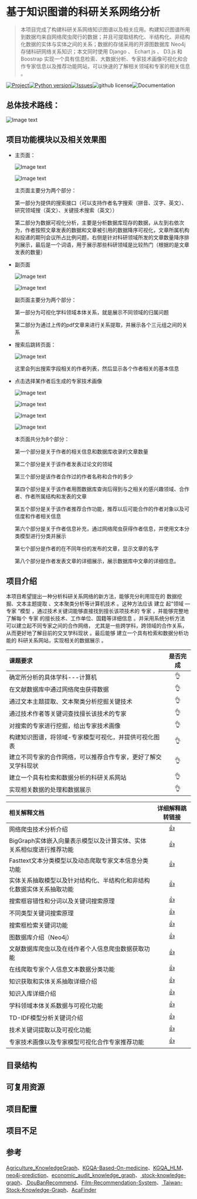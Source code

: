# 基于知识图谱的科研关系网络分析

> 本项目完成了构建科研关系网络知识图谱以及相关应用。构建知识图谱所用到数据均来自网络爬虫爬行的数据；并且可提取结构化、半结构化、非结构化数据的实体与实体之间的关系；数据的存储采用的开源图数据库 Neo4j 存储科研网络关系知识；本文同时使用 Django 、 Echart js 、 D3.js 和 Boostrap 实现一个具有信息检索、大数据分析、专家技术画像可视化和合作专家信息以及推荐功能网站，可以快速的了解相关领域和专家的相关信息 。

[![Project](https://img.shields.io/badge/project-Research_Relationship_Network_Knowledge_Graph-blue.svg)](https://github.com/lelandyan/ResearchRelationshipNetwork_KnowledgeGraph)[![Python version](https://img.shields.io/badge/language-python3.6-blue.svg)](https://www.python.org/downloads/release/python-360/)[![Issues](https://img.shields.io/github/issues/lelandyan/ResearchRelationshipNetwork_KnowledgeGraph.svg)](https://github.com/lelandyan/ResearchRelationshipNetwork_KnowledgeGraph/issues)![github license](https://img.shields.io/github/license/lelandyan/ResearchRelationshipNetwork_KnowledgeGraph)![Documentation](https://img.shields.io/badge/documentation-yes-brightgreen)

## 总体技术路线：

![Image text](imgs/10.png)

## 项目功能模块以及相关效果图

* 主页面：

  ![Image text](imgs/1.png)

  ![Image text](imgs/2.png)

  主页面主要分为两个部分：

  第一部分为提供的搜索接口（可以支持作者名字搜索（拼音、汉字、英文）、研究领域搜（英文）、关键技术搜索（英文））

  第二部分为数据可视化分析，主要是分析数据库现存的数据，从左到右依次为，作者按照文章发表的数据和文章被引用的数据降序可视化，文章所属机构和投递的期刊会议所占比例问题，右侧是针对科研领域所发的文章数量降序排列展示，最后是一个词语，用于展示那些科研领域是比较热门（根据的是文章发表的数量）

* 副页面

  ![Image text](imgs/3.png)

  ![Image text](imgs/4.png)

  副页面主要分为两个部分：

  第一部分为可视化学科领域本体关系，就是展示不同领域的归属问题

  第二部分为通过上传的pdf文章来进行关系提取，并展示各个三元组之间的关系

* 搜索后跳转页面：

  ![Image text](imgs/5.png)

  这里会列出搜索字段相关的作者列表，然后显示各个作者相关的基本信息

* 点击选择某作者后生成的专家技术画像

  ![Image text](imgs/6.png)

  ![Image text](imgs/7.png)

  ![Image text](imgs/8.png)

  ![Image text](imgs/9.png)

  本页面共分为8个部分：

  第一个部分是关于作者的相关信息和数据库收录的文章数量

  第二个部分是关于该作者发表过论文的领域

  第三个部分是该作者合作过的作者名称和合作的多少

  第四个部分是关于该作者用图数据库查询后得到与之相关的感兴趣领域、合作者、作者所属结构和发表的文章

  第五个部分是关于该作者推荐合作功能，推荐以后可能合作的作者对象以及可信度和作者相关信息

  第六个部分是关于作者信息补充，通过网络爬虫获得作者信息，并使用文本分类模型进行分类并展示

  第七个部分是作者的在不同年份的发布的文章，显示文章的名字

  第八个部分是作者发表文章的详细展示，展示数据库中文章的详细信息。

## 项目介绍

本项目希望提出一种分析科研关系网络的新方法，能够充分利用现在的 数据挖掘、文本主题提取 、文本聚类分析等计算机技术 。这种方法应该 建立 起“领域 —专家 ”模型 ，通过技术关键词能够直接找到擅长该项技术的 专家 ，并能够完整地了解每个 专家 的擅长技术、工作单位、国籍等详细信息 。并采用系统分析方法 可以建立起不同专家之间的合作网络， 尤其是一些跨学科，跨领域的合作关系，从而更好地了解目前的交叉学科现状 。最后能够 建立一个具有检索和数据分析功能的 科研关系网站，实现相关的数据展示 。

| 课题要求                                                     | 是否完成  |
| :----------------------------------------------------------- | :-------: |
| 确定所分析的具体学科---计算机                                | :ok_hand: |
| 在文献数据库中通过网络爬虫获得数据                           | :ok_hand: |
| 通过文本主题提取、文本聚类分析挖掘关键技术                   | :ok_hand: |
| 通过技术作者等关键词查找擅长该技术的专家                     | :ok_hand: |
| 对搜索的专家进行挖掘，给出专家技术画像                       | :ok_hand: |
| 构建知识图谱，将领域-专家模型可视化，并提供可视化图表        | :ok_hand: |
| 建立不同专家的合作网络，可以推荐合作专家，更好了解交叉学科现状 | :ok_hand: |
| 建立一个具有检索和数据分析的科研关系网站                     | :ok_hand: |
| 实现相关数据的处理和数据展示                                 | :ok_hand: |



| 相关解释文档                                                 |                       详细解释跳转链接                       |
| :----------------------------------------------------------- | :----------------------------------------------------------: |
| 网络爬虫技术分析介绍                                         | [:thumbsup:](https://github.com/LelandYan/ResearchRelationshipNetwork_KnowledgeGraph/blob/main/doc/%E7%BD%91%E7%BB%9C%E7%88%AC%E8%99%AB%E6%8A%80%E6%9C%AF%E5%88%86%E6%9E%90.md) |
| BigGraph实体嵌入向量表示模型以及计算实体、实体关系相似度进行推荐功能 | [:thumbsup:](https://github.com/LelandYan/ResearchRelationshipNetwork_KnowledgeGraph/blob/main/doc/BigGraph%E5%B5%8C%E5%85%A5%E5%90%91%E9%87%8F%E7%9B%B8%E4%BC%BC%E7%AD%89.md) |
| Fasttext文本分类模型以及动态爬取专家文本信息分类功能         | [:thumbsup:](https://github.com/LelandYan/ResearchRelationshipNetwork_KnowledgeGraph/blob/main/doc/Fasttext%E6%96%87%E6%9C%AC%E5%88%86%E7%B1%BB%E6%A8%A1%E5%9E%8B.md) |
| 实体关系抽取模型以及针对结构化、半结构化和非结构化数据实体关系抽取功能 | [:thumbsup:](https://github.com/LelandYan/ResearchRelationshipNetwork_KnowledgeGraph/blob/main/doc/%E5%AE%9E%E4%BD%93%E5%85%B3%E7%B3%BB%E6%8A%BD%E5%8F%96%E6%A8%A1%E5%9E%8B%E4%BB%8B%E7%BB%8D.md) |
| 搜索框容错性和分词以及关键词搜索原理                         | [:thumbsup:](https://github.com/LelandYan/ResearchRelationshipNetwork_KnowledgeGraph/blob/main/doc/%E5%85%B3%E9%94%AE%E8%AF%8D%E6%90%9C%E7%B4%A2%E7%9A%84%E5%AE%B9%E9%94%99%E6%80%A7%E5%92%8C%E5%88%86%E8%AF%8D%EF%BC%88%E5%81%8F%E5%90%91%E4%BA%8E%E5%8E%9F%E7%90%86%EF%BC%89.md) |
| 不同类型关键词搜索原理                                       | [:thumbsup:](https://github.com/LelandYan/ResearchRelationshipNetwork_KnowledgeGraph/blob/main/doc/%E4%B8%8D%E5%90%8C%E7%B1%BB%E5%9E%8B%E5%85%B3%E9%94%AE%E8%AF%8D%E6%90%9C%E7%B4%A2%E7%9F%A5%E8%AF%86.md) |
| 搜索框检索关键词功能                                         | [:thumbsup:](https://github.com/LelandYan/ResearchRelationshipNetwork_KnowledgeGraph/blob/main/doc/%E6%90%9C%E7%B4%A2%E6%A1%86%E6%A3%80%E7%B4%A2%E5%8A%9F%E8%83%BD%EF%BC%88%E6%B5%81%E7%A8%8B%E5%9B%BE%EF%BC%89.md) |
| 图数据库介绍（Neo4j）                                        | [:thumbsup:](https://github.com/LelandYan/ResearchRelationshipNetwork_KnowledgeGraph/blob/main/doc/%E5%9B%BE%E6%95%B0%E6%8D%AE%E5%BA%93neo4j.md) |
| 文献数据库爬虫以及在线作者个人信息爬虫数据获取功能           | [:thumbsup:](https://github.com/LelandYan/ResearchRelationshipNetwork_KnowledgeGraph/blob/main/doc/%E6%95%B0%E6%8D%AE%E8%8E%B7%E5%8F%96%E6%96%B9%E6%A1%88.md) |
| 在线爬取专家个人信息文本数据分类功能                         | [:thumbsup:](https://github.com/LelandYan/ResearchRelationshipNetwork_KnowledgeGraph/blob/main/doc/%E4%BD%9C%E8%80%85%E4%B8%AA%E4%BA%BA%E4%BF%A1%E6%81%AF%E6%96%87%E6%9C%AC%E5%88%86%E7%B1%BB%E6%96%B9%E6%B3%95%EF%BC%88%E7%BC%96%E5%86%99%E5%85%B7%E4%BD%93%E7%9A%84%E6%96%B9%E6%B3%95%E7%BB%86%E8%8A%82%E5%92%8C%E5%8F%82%E6%95%B0%EF%BC%89.md) |
| 知识获取和实体关系抽取详细介绍                               | [:thumbsup:](https://github.com/LelandYan/ResearchRelationshipNetwork_KnowledgeGraph/blob/main/doc/%E7%9F%A5%E8%AF%86%E8%8E%B7%E5%8F%96%E5%92%8C%E5%AE%9E%E4%BD%93%E5%85%B3%E7%B3%BB%E6%8A%BD%E5%8F%96.md) |
| 知识入库详细介绍                                             | [:thumbsup:](https://github.com/LelandYan/ResearchRelationshipNetwork_KnowledgeGraph/blob/main/doc/%E7%9F%A5%E8%AF%86%E5%85%A5%E5%BA%93.md) |
| 学科领域本体关系数据与可视化功能                             | [:thumbsup:](https://github.com/LelandYan/ResearchRelationshipNetwork_KnowledgeGraph/blob/main/doc/%E5%AD%A6%E7%A7%91%E9%A2%86%E5%9F%9F%E6%9C%AC%E4%BD%93%E5%85%B3%E7%B3%BB%E6%95%B0%E6%8D%AE%E4%B8%8E%E5%8F%AF%E8%A7%86%E5%8C%96.md) |
| TD-IDF模型分析关键词介绍                                     | [:thumbsup:](https://github.com/LelandYan/ResearchRelationshipNetwork_KnowledgeGraph/blob/main/doc/TD-IDF%E5%88%86%E6%9E%90%E5%85%B3%E9%94%AE%E8%AF%8D.md) |
| 技术关键词提取以及可视化功能                                 | [:thumbsup:](https://github.com/LelandYan/ResearchRelationshipNetwork_KnowledgeGraph/blob/main/doc/%E6%8A%80%E6%9C%AF%E5%85%B3%E9%94%AE%E8%AF%8D%E6%8F%90%E5%8F%96%E4%BB%A5%E5%8F%8A%E5%8F%AF%E8%A7%86%E5%8C%96.md) |
| 专家技术画像以及专家模型可视化合作专家推荐功能               | [:thumbsup:](https://github.com/LelandYan/ResearchRelationshipNetwork_KnowledgeGraph/blob/main/doc/%E4%B8%93%E5%AE%B6%E6%8A%80%E6%9C%AF%E7%94%BB%E5%83%8F%E4%BB%A5%E5%8F%8A%E4%B8%93%E5%AE%B6%E6%A8%A1%E5%9E%8B%E5%8F%AF%E8%A7%86%E5%8C%96%E5%90%88%E4%BD%9C%E4%B8%93%E5%AE%B6%E6%8E%A8%E8%8D%90%20.md) |

## 目录结构

## 可复用资源

## 项目配置

## 项目不足

## 参考

[Agriculture_KnowledgeGraph](https://github.com/qq547276542/Agriculture_KnowledgeGraph)、[KGQA-Based-On-medicine](https://github.com/YeYzheng/KGQA-Based-On-medicine)、[KGQA_HLM](https://github.com/chizhu/KGQA_HLM)、[neo4j-prediction](https://github.com/mr-csj/neo4j-prediction)、[economic_audit_knowledge_graph](https://github.com/Guanngxu/economic_audit_knowledge_graph)、[ stock-knowledge-graph](https://github.com/lemonhu/stock-knowledge-graph)、[ DouBanRecommend](https://github.com/mattzheng/DouBanRecommend)、[Film-Recommendation-System](https://github.com/zut-cs-wangluo152/Film-Recommendation-System)、[ Taiwan-Stock-Knowledge-Graph](https://github.com/jojowither/Taiwan-Stock-Knowledge-Graph)、[AcaFinder](https://github.com/xyjigsaw/AcaFinder)

